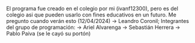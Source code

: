 El programa fue creado en el colegio por mi (ivanf12300), pero es del colegio asi que pueden usarlo con fines educativos en un futuro.
Me pregunto cuando verán esto (12/04/2024) -> Leandro Coronil; 
Integrantes del grupo de programación:
-> Ariel Alvarenga
-> Sebastián Herrera
-> Pablo Paiva (se le cayó su portón)
